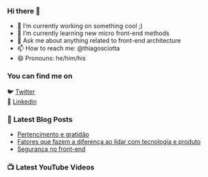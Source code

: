 ### Hi there 👋

- 🔭 I’m currently working on something cool ;)
- 🌱 I’m currently learning new micro front-end methods
- 💬 Ask me about anything related to front-end architecture
- 📫 How to reach me: @thiagosciotta
- 😄 Pronouns: he/him/his

### You can find me on

🐦 [Twitter](https://twitter.com/thiagosciotta) <br>
💼 [Linkedin](https://www.linkedin.com/in/sciotta/) <br>

### 📕 Latest Blog Posts
<!-- BLOG:START -->
- [Pertencimento e gratidão](https://blog.sciotta.com.br/pertencimento-e-gratidao)
- [Fatores que fazem a diferença ao lidar com tecnologia e produto](https://blog.sciotta.com.br/tres-fatores)
- [Segurança no front-end](https://blog.sciotta.com.br/seguranca-front-end)
<!-- BLOG:END -->

### 📺 Latest YouTube Videos
<!-- YOUTUBE:START -->
<!-- YOUTUBE:END -->
